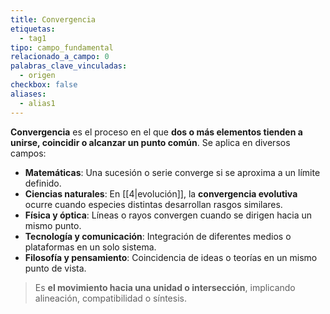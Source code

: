 ```yaml
---
title: Convergencia
etiquetas:
  - tag1
tipo: campo_fundamental
relacionado_a_campo: 0
palabras_clave_vinculadas:
  - origen
checkbox: false
aliases:
  - alias1
---
```


**Convergencia** es el proceso en el que **dos o más elementos tienden a unirse, coincidir o alcanzar un punto común**. Se aplica en diversos campos:

- **Matemáticas**: Una sucesión o serie converge si se aproxima a un límite definido.
- **Ciencias naturales**: En [[4|evolución]], la **convergencia evolutiva** ocurre cuando especies distintas desarrollan rasgos similares.
- **Física y óptica**: Líneas o rayos convergen cuando se dirigen hacia un mismo punto.
- **Tecnología y comunicación**: Integración de diferentes medios o plataformas en un solo sistema.
- **Filosofía y pensamiento**: Coincidencia de ideas o teorías en un mismo punto de vista.

> Es **el movimiento hacia una unidad o intersección**, implicando alineación, compatibilidad o síntesis.
